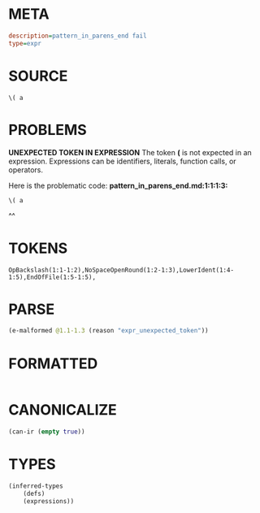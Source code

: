 # META
~~~ini
description=pattern_in_parens_end fail
type=expr
~~~
# SOURCE
~~~roc
\( a
~~~
# PROBLEMS
**UNEXPECTED TOKEN IN EXPRESSION**
The token **\(** is not expected in an expression.
Expressions can be identifiers, literals, function calls, or operators.

Here is the problematic code:
**pattern_in_parens_end.md:1:1:1:3:**
```roc
\( a
```
^^


# TOKENS
~~~zig
OpBackslash(1:1-1:2),NoSpaceOpenRound(1:2-1:3),LowerIdent(1:4-1:5),EndOfFile(1:5-1:5),
~~~
# PARSE
~~~clojure
(e-malformed @1.1-1.3 (reason "expr_unexpected_token"))
~~~
# FORMATTED
~~~roc

~~~
# CANONICALIZE
~~~clojure
(can-ir (empty true))
~~~
# TYPES
~~~clojure
(inferred-types
	(defs)
	(expressions))
~~~

